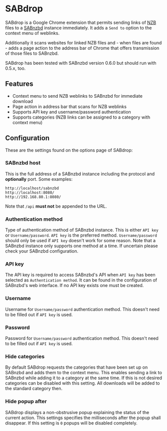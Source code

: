 SABdrop
=======

SABdrop is a Google Chrome extension that permits sending links of
[NZB](http://en.wikipedia.org/wiki/NZB) files to a [SABnzbd](http://sabnzbd.org/)
instance immediately. It adds a `Send to` option to the context menu of weblinks.

Additionally it scans websites for linked NZB files and - when files are found - 
adds a page action to the address bar of Chrome that offers transmission of
those files to SABnzbd.

SABdrop has been tested with SABnzbd version 0.6.0 but should run with 0.5.x, too.

Features
--------

* Context menu to send NZB weblinks to SABnzbd for immediate download
* Page action in address bar that scans for NZB weblinks
* Supports API key and username/password authentication
* Supports categories (NZB links can be assigned to a category with context menu)

Configuration
-------------

These are the settings found on the options page of SABdrop:

### SABnzbd host

This is the full address of a SABnzbd instance including the protocol and
**optionally** port. Some examples:

    http://localhost/sabnzbd
    http://localhost:8080/
    http://192.168.80.1:8080/

Note that `/api` **must not** be appended to the URL.

### Authentication method

Type of authentication method of SABnzbd instance. This is either `API key` or 
`Username/password`. `API key` is the preferred method. `Username/password`
should only be used if `API key` doesn't work for some reason. Note that a SABnzbd
instance only supports one method at a time. If uncertain please check your SABnzbd
configuration.

### API key

The API key is required to access SABnzbd's API when `API key` has been selected as
`Authentication method`. It can be found in the configuration of SABnzbd's web
interface. If no API key exists one must be created.

### Username

Username for `Username/password` authentication method. This doesn't need to be
filled out if `API key` is used.

### Password

Password for `Username/password` authentication method. This doesn't need to be
filled out if `API key` is used.

### Hide categories

By default SABdrop requests the categories that have been set up on SABnzbd and
adds them to the context menu. This enables sending a link to SABnzbd while adding
it to a category at the same time. If this is not desired categories can be disabled
with this setting. All downloads will be added to the standard category then.

### Hide popup after

SABdrop displays a non-obstrusive popup explaining the status of the current 
action. This settings specifies the milliseconds after the popup shall disappear.
If this setting is `0` popups will be disabled completely.
